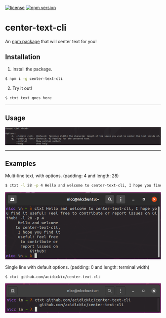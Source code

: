 
[![license](https://img.shields.io/badge/license-WTFPL-%23000000)](http://www.wtfpl.net/)
[![npm version](https://img.shields.io/npm/v/center-text-cli?logo=npm)](https://www.npmjs.com/package/center-text-cli)

# center-text-cli
An [npm package](https://www.npmjs.com/package/center-text-cli) that will center text for you!
## Installation

1. Install the package.
```bash
$ npm i -g center-text-cli
```
2. Try it out!
```bash
$ ctxt text goes here
```

---

## Usage
![options](https://github.com/acidicnic/center-text-cli/blob/main/readme-images/options.png?raw=true)

---

## Examples

Multi-line text, with options. (padding: 4 and length: 28)
```bash
$ ctxt -l 28 -p 4 Hello and welcome to center-text-cli, I hope you find it useful! Feel free to contribute or report issues on Github!
```
![multiline-with-options](https://github.com/acidicnic/center-text-cli/blob/main/readme-images/multiline-with-options.png?raw=true)

Single line with default options. (padding: 0 and length: terminal width)
```bash
$ ctxt github.com/acidicNic/center-text-cli
```
![one-line-default-options](https://github.com/acidicnic/center-text-cli/blob/main/readme-images/one-line-default-options.png?raw=true)

